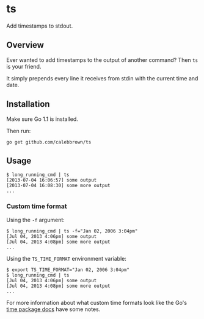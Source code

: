 # ts

Add timestamps to stdout.

## Overview

Ever wanted to add timestamps to the output of another command? Then `ts` is your friend.

It simply prepends every line it receives from stdin with the current time and date.


## Installation

Make sure Go 1.1 is installed.

Then run:

    go get github.com/calebbrown/ts

## Usage

    $ long_running_cmd | ts
    [2013-07-04 16:06:57] some output
    [2013-07-04 16:08:30] some more output
    ...


### Custom time format

Using the `-f` argument:

    $ long_running_cmd | ts -f="Jan 02, 2006 3:04pm"
    [Jul 04, 2013 4:06pm] some output
    [Jul 04, 2013 4:08pm] some more output
    ...

Using the `TS_TIME_FORMAT` environment variable:

    $ export TS_TIME_FORMAT="Jan 02, 2006 3:04pm"
    $ long_running_cmd | ts
    [Jul 04, 2013 4:06pm] some output
    [Jul 04, 2013 4:08pm] some more output
    ...

For more information about what custom time formats look like the Go's [time package docs](http://golang.org/pkg/time/#pkg-constants) have some notes.